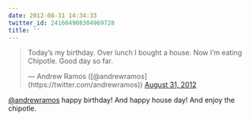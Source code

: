 ```yaml
---
date: 2012-08-31 14:34:33
twitter_id: 241604908304969728
title: ''
---
```


<blockquote class="twitter-tweet"><p lang="en" dir="ltr">Today’s my birthday. Over lunch I bought a house. Now I’m eating Chipotle. Good day so far.</p>&mdash; Andrew Ramos ([@andrewramos](https://twitter.com/andrewramos)) <a href="https://twitter.com/andrewramos/status/241601972111822849?ref_src=twsrc%5Etfw">August 31, 2012</a></blockquote>
<script async src="https://platform.twitter.com/widgets.js" charset="utf-8"></script>

[@andrewramos](https://twitter.com/andrewramos) happy birthday! And happy house day! And enjoy the chipotle.
